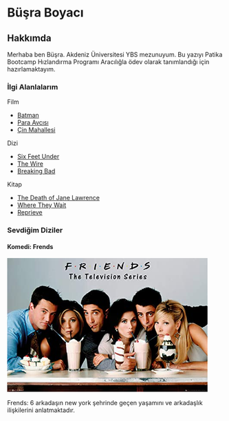 Büşra Boyacı
============

Hakkımda
--------

Merhaba ben Büşra. Akdeniz Üniversitesi YBS mezunuyum. Bu yazıyı Patika
Bootcamp Hızlandırma Programı Aracılığla ödev olarak tanımlandığı için
hazırlamaktayım.

### İlgi Alanlalarım

Film

-   [Batman](https://www.imdb.com/title/tt0372784/?pf_rd_m=A2FGELUUNOQJNL&pf_rd_p=e31d89dd-322d-4646-8962-327b42fe94b1&pf_rd_r=JVGY9AHMB8BN8YJ0EE1V&pf_rd_s=center-1&pf_rd_t=15506&pf_rd_i=top&ref_=chttp_tt_136)
-   [Para
    Avcısı](https://www.imdb.com/title/tt0993846/?pf_rd_m=A2FGELUUNOQJNL&pf_rd_p=e31d89dd-322d-4646-8962-327b42fe94b1&pf_rd_r=JVGY9AHMB8BN8YJ0EE1V&pf_rd_s=center-1&pf_rd_t=15506&pf_rd_i=top&ref_=chttp_tt_141)
-   [Çin
    Mahallesi](https://www.imdb.com/title/tt0071315/?pf_rd_m=A2FGELUUNOQJNL&pf_rd_p=e31d89dd-322d-4646-8962-327b42fe94b1&pf_rd_r=JVGY9AHMB8BN8YJ0EE1V&pf_rd_s=center-1&pf_rd_t=15506&pf_rd_i=top&ref_=chttp_tt_152)

Dizi

-   [Six Feet
    Under](https://www.imdb.com/title/tt0248654/?ref_=ttls_li_tt)
-   [The Wire](https://www.imdb.com/title/tt0306414/?ref_=ttls_li_tt)
-   [Breaking
    Bad](https://www.imdb.com/title/tt0903747/?ref_=ttls_li_tt)

Kitap

-   [The Death of Jane
    Lawrence](https://www.goodreads.com/book/show/48915818-the-death-of-jane-lawrence)
-   [Where They
    Wait](https://www.goodreads.com/book/show/55540151-where-they-wait)
-   [Reprieve](https://www.goodreads.com/book/show/56554477-reprieve)

### Sevdiğim Diziler

#### Komedi: Frends

![friends Poster](friends.jpg)

Frends: 6 arkadaşın new york şehrinde geçen yaşamını ve arkadaşlık
ilişkilerini anlatmaktadır.
